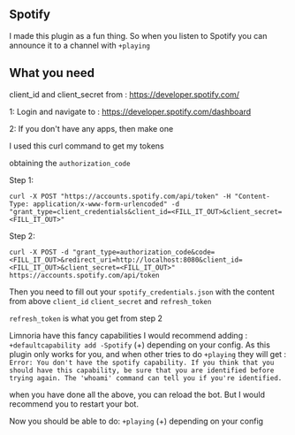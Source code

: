 ## Spotify

I made this plugin as a fun thing. So when you listen to Spotify you can announce it to a channel with `+playing`


## What you need

client_id and client_secret from : https://developer.spotify.com/

1: Login and navigate to : https://developer.spotify.com/dashboard

2: If you don't have any apps, then make one


I used this curl command to get my tokens

obtaining the `authorization_code`

Step 1:

`curl -X POST "https://accounts.spotify.com/api/token" -H "Content-Type: application/x-www-form-urlencoded" -d "grant_type=client_credentials&client_id=<FILL_IT_OUT>&client_secret=<FILL_IT_OUT>"`

Step 2:

`curl -X POST -d "grant_type=authorization_code&code=<FILL_IT_OUT>&redirect_uri=http://localhost:8080&client_id=<FILL_IT_OUT>&client_secret=<FILL_IT_OUT>" https://accounts.spotify.com/api/token`

Then you need to fill out your `spotify_credentials.json` with the content from above `client_id` `client_secret` and `refresh_token` 

`refresh_token` is what you get from step 2

Limnoria have this fancy capabilities I would recommend adding : `+defaultcapability add -Spotify` (+) depending on your config.
As this plugin only works for you, and when other tries to do `+playing` they will get : `Error: You don't have the spotify capability. If you think that you should have this capability, be sure that you are identified before trying again. The 'whoami' command can tell you if you're identified.`

when you have done all the above, you can reload the bot. But I would recommend you to restart your bot.

Now you should be able to do: `+playing` (+) depending on your config
